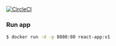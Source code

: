 [![CircleCI](https://circleci.com/gh/IDeepspace/react-typescript-frontend.svg?style=svg)](https://circleci.com/gh/IDeepspace/react-typescript-frontend)

### Run app
```bash
$ docker run -d -p 8080:80 react-app:v1
```
